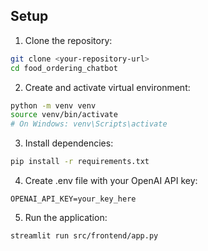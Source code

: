 ## Setup

1. Clone the repository:
```bash
git clone <your-repository-url>
cd food_ordering_chatbot
```

2. Create and activate virtual environment:
```bash
python -m venv venv
source venv/bin/activate  
# On Windows: venv\Scripts\activate
```

3. Install dependencies:
```bash
pip install -r requirements.txt
```

4. Create .env file with your OpenAI API key:
```
OPENAI_API_KEY=your_key_here
```

5. Run the application:
```bash
streamlit run src/frontend/app.py
```